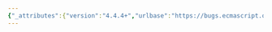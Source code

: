 ```yaml
---
{"_attributes":{"version":"4.4.4+","urlbase":"https://bugs.ecmascript.org/","maintainer":"dherman@mozilla.com"},"bug":{"bug_id":2594,"creation_ts":"2014-03-23 14:10:00 -0700","short_desc":"15.2.4.7.1 step 7 should be for each element load of loader.[[loads]]","delta_ts":"2014-07-19 17:59:23 -0700","product":"Draft for 6th Edition","component":"editorial issue","version":"Rev 22: January 20, 2014 Draft","rep_platform":"All","op_sys":"All","bug_status":"RESOLVED","resolution":"FIXED","priority":"Normal","bug_severity":"normal","everconfirmed":true,"reporter":{"uid":"guybedford","name":"Guy Bedford"},"assigned_to":{"uid":"allen","name":"Allen Wirfs-Brock"},"long_desc":[{"commentid":7471,"comment_count":0,"who":{"uid":"guybedford","name":"Guy Bedford"},"bug_when":"2014-03-23 14:10:38 -0700","thetext":"And 7a should then use load.name."},{"commentid":9087,"comment_count":1,"who":{"uid":"allen","name":"Allen Wirfs-Brock"},"bug_when":"2014-06-23 17:04:39 -0700","thetext":"fixed in rev26 editor's draft"},{"commentid":9358,"comment_count":2,"who":{"uid":"allen","name":"Allen Wirfs-Brock"},"bug_when":"2014-07-19 17:59:23 -0700","thetext":"fixed in rev26"}]}}
---
```

